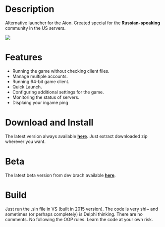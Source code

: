 Description
==================

Alternative launcher for the Aion. Created special for the **Russian-speaking** community in the US servers.

![](https://raw.githubusercontent.com/Sigmanor/Aion-Game-Launcher/dev/screenshot.png)  

Features
==================
* Running the game without checking client files.
* Manage multiple accounts.
* Running 64-bit game client.
* Quick Launch.
* Configuring additional settings for the game.
* Monitoring the status of servers.
* Displaing your ingame ping 

Download and Install
==================
The latest version always available **<a href="http://sigmanor.pp.ua/aion-game-launcher/" target="_blank">here</a>**. Just extract downloaded zip wherever you want.

Beta
==================
The latest beta version from dev brach available **<a href="https://github.com/Sigmanor/Aion-Game-Launcher/releases/download/v2.6/AionGameLauncher.zip" target="_blank">here</a>**.

Build
==================
Just run the .sln file in VS (built in 2015 version).
The code is very shi~ and sometimes (or perhaps completely) is Delphi thinking. There are no comments. No following the OOP rules. Learn the code at your own risk.